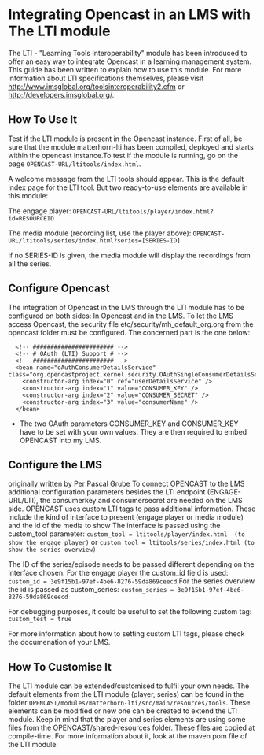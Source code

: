 Integrating Opencast in an LMS with The LTI module
===================================================

The LTI - "Learning Tools Interoperability"  module has been introduced to offer an easy way to integrate Opencast in a learning management system. This guide has been written to explain how to use this module.
For more information about LTI specifications themselves, please visit http://www.imsglobal.org/toolsinteroperability2.cfm or http://developers.imsglobal.org/.

How To Use It
-------------

Test if the LTI module is present in the Opencast instance.
First of all, be sure that the module matterhorn-lti has been compiled, deployed and starts within the opencast instance.To test if the module is running, go on the page
`OPENCAST-URL/ltitools/index.html`.

A welcome message from the LTI tools should appear. This is the default index page for the LTI tool. But two ready-to-use elements  are available in this module:

The engage player:
`OPENCAST-URL/ltitools/player/index.html?id=RESOURCEID`

The media module (recording list, use the player above): `OPENCAST-URL/ltitools/series/index.html?series=[SERIES-ID]`

If no SERIES-ID is given, the media module will display the recordings from all the series.

Configure Opencast 
------------------------

The integration of Opencast in the LMS through the LTI module has to be configured on both sides: In Opencast and in the LMS.
To let the LMS access Opencast, the security file etc/security/mh_default_org.org from the opencast folder must be configured. The concerned part is the one below:
```
  <!-- ####################### -->
  <!-- # OAuth (LTI) Support # -->
  <!-- ####################### -->
  <bean name="oAuthConsumerDetailsService" class="org.opencastproject.kernel.security.OAuthSingleConsumerDetailsService">
    <constructor-arg index="0" ref="userDetailsService" />
    <constructor-arg index="1" value="CONSUMER_KEY" />
    <constructor-arg index="2" value="CONSUMER_SECRET" />
    <constructor-arg index="3" value="consumerName" />
  </bean>
```
- The two OAuth parameters CONSUMER_KEY and CONSUMER_KEY have to be set with your own values.
They are then required to embed OPENCAST into my LMS.

Configure the LMS
-----------------

originally written by Per Pascal Grube
To connect OPENCAST to the LMS additional configuration parameters besides the LTI endpoint (ENGAGE-URL/LTI), the consumerkey and consumersecret are needed on the LMS side. OPENCAST uses custom LTI tags to pass additional information. These include the kind of interface to present (engage player or media module) and the id of the media to show
The interface is passed using the custom_tool parameter:
`custom_tool = ltitools/player/index.html  (to show the engage player)`
or
`custom_tool = ltitools/series/index.html (to show the series overview)`

The ID of the series/episode needs to be passed different depending on the interface chosen. For the engage player the custom_id field is used:
`custom_id = 3e9f15b1-97ef-4be6-8276-59da869ceecd`
For the series overview the id is passed as custom_series:
`custom_series = 3e9f15b1-97ef-4be6-8276-59da869ceecd`

For debugging purposes, it could be useful to set the following custom tag:
`custom_test = true`

For more information about how to setting custom LTI tags, please check the documenation of your LMS.

How To Customise It
-------------------
The LTI module can be extended/customised to fulfil your own needs.  The default elements from the LTI module (player, series) can be found in the folder `OPENCAST/modules/matterhorn-lti/src/main/resources/tools`.  These elements can be modified or new one can be created to extend the LTI module. Keep in mind that the player and series elements are using some files from the OPENCAST/shared-resources folder. These files are copied at compile-time. For more information about it, look at the maven pom file of the LTI module.
